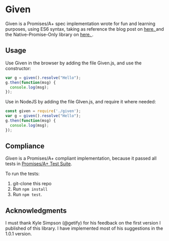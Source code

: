 # Given


Given is a Promises/A+ spec implementation wrote for fun and learning purposes, using ES6 syntax, taking as reference the blog post on <a href="http://abdulapopoola.com/2015/02/23/how-to-write-a-promisea-compatible-library/">here, </a> and the Native-Promise-Only library on <a href=""/>here. </a>.

## Usage

Use Given in the browser by adding the file Given.js, and use the constructor:

```js
var g = given().resolve("Hello");
g.then(function(msg) {
  console.log(msg);
});
```

Use in NodeJS by adding the file GIven.js, and require it where needed:

```js
const given = require('./given');
var g = given().resolve("Hello");
g.then(function(msg) {
  console.log(msg);
});
```
## Compliance

*Given* is a Promises/A+ compliant implementation, because it passed all tests in [Promises/A+ Test Suite](https://github.com/promises-aplus/promises-tests).

To run the tests:

1. git-clone this repo
2. Run `npm install`
3. Run `npm test`.

## Acknowledgments

I must thank Kyle Simpson (@getify) for his feedback on the first version I published of this library.  I have implemented most of his suggestions in the 1.0.1 version.